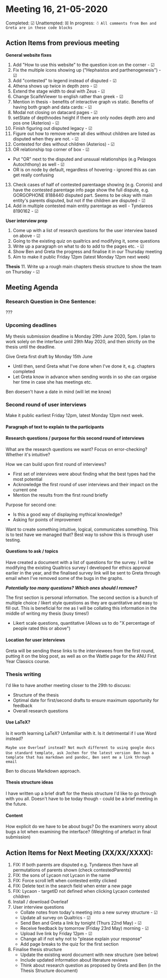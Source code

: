 # Meeting 16, 21-05-2020

Completed: &#9745;
Unattempted: &#9746;
In progress: &#9731;
``` All comments from Ben and Greta are in these code blocks ```

## Action Items from previous meeting

__General website fixes__
1. Add "How to use this website" to the question icon on the corner - &#9745;
3. Fix the multiple icons showing up ("Hephaistos and parthenogenesis") - &#9745;
5. Add "contested" to legend instead of disputed - &#9745;
6. Athena shows up twice in depth zero - &#9745;
15. Extend the stage width to deal with Zeus - &#9745;
16. Change ScaifeViewer to english rather than greek - &#9745;
17. Mention in thesis - benefits of interactive graph vs static. Benefits of having both graph and data cards: - &#9745;
18. Modal not closing on datacard pages - &#9745;
19. setState of depthnodes height if there are only nodes depth zero and pos one (Asterios) - &#9745;
20. Finish figuring out disputed legacy - &#9745;
21. Figure out how to remove where all dies without children are listed as disputed when they are not. - &#9745;
7. Contested for dies without children (Asterios) - &#9745;
12. OR relationship top corner of box - &#9745;
- Put "OR" next to the disputed and unsuual relationships (e.g Pelasgos Autochthony) as well - &#9745;
- OR is on node by default, regardless of hovering - ignored this as can get really confusing
13. Check cases of half of contested parentaage showing (e.g. Coronis) and have the contested parentage info page show the full dispute, e.g. GORGOPHONE 8188440 disputed part. Seems to be okay with main entity's parents disputed, but not if the children are disputed - &#9745;
14. Add in multiple contested main entity parentage as well - Tyndareos 8190162 - &#9745;

__User interview prep__
1. Come up with a list of research questions for the user interview based on above - &#9745;
2. Going to the existing quiz on qualtrics and modifying it, some questions
3. Write up a paragraph on what to do to add to the pages etc. - &#9745;
4. Show Ben and Greta the progress and finalise it in our Thursday meeting
5. Aim to make it public Friday 12pm (latest Monday 12pm next week)

__Thesis__
11. Write up a rough main chapters thesis structure to show the team on Thursday - &#9745;

## Meeting Agenda

### Research Question in One Sentence:

???

### Upcoming deadlines

My thesis submission deadline is Monday 29th June 2020, 5pm.
I plan to work solely on the interface until 29th May 2020, and then strictly on the thesis until the deadline.

Give Greta first draft by Monday 15th June
- Until then, send Greta what I've done when I've done it, e.g. chapters completed
- Let Greta know in advance when sending words in so she can orgaise her time in case she has meetings etc.

Ben doesen't have a date in mind (will let me know)

### Second round of user interviews 

Make it public earliest Friday 12pm, latest Monday 12pm next week.

#### Paragraph of text to explain to the participants


#### Research questions / purpose for this second round of interviews

What are the research questions we want?
Focus on error-checking? Whether it's intuitive?

How we can build upon first round of interviews?
- First set of interviews were about finding what the best types had the most potential
- Acknowledge the first round of user interviews and their impact on the current one
- Mention the results from the first round briefly

Purpose for second one:
- Is this a good way of displaying mythical knowledge? 
- Asking for points of improvement

Want to create something intuitive, logical, communicates something. This is to test have we managed that? Best way to sshow this is through user testing.

#### Questions to ask / topics

Have created a document with a list of questions for the survey. I will be modifying the existing Qualtrics survey I developed for ethics approval earlier in the year, and the finalised survey link will be sent to Greta through email when I've removed some of the bugs in the graphs.

___Potentially too many questions? Which ones should I remove?___

The first section is personal information.
The second section is a bunch of multiple choice / likert style questions as they are quantitative and easy to fill out. This is beneficial for me as I will be collating this information in the middle of writing my thesis (busy times!)
- Likert scale questions, quantitative
(Allows us to do "X percentage of people rated this <Likely> or above")

#### Location for user interviews

Greta will be sending these links to the interviewees from the first round, putting it on the blog post, as well as on the Wattle page for the ANU First Year Classics course.

### Thesis writing

I'd like to have another meeting closer to the 29th to discuss:
* Structure of the thesis
* Optimal date for first/second drafts to ensure maximum opportunity for feedback
* Overall research questions

#### Use LaTeX?

Is it worth learning LaTeX? Unfamiliar with it.
Is it detrimental if I use Word instead?

``` Maybe use Overleaf instead? Not much different to using google docs ```
``` Use standard template, ask Jochen for the latest version ```
``` Ben has a template that has markdown and pandoc, Ben sent me a link through email```

Ben to discuss Markdown approach.

#### Thesis structure ideas

I have written up a brief draft for the thesis structure I'd like to go through with you all. Doesn't have to be today though - could be a brief meeting in the future.

#### Content

How explicit do we have to be about bugs? Do the examiners worry about bugs a lot when examining the interface? (Weighting of artefact in final submission)


## Action Items for Next Meeting (XX/XX/XXXX):
1. FIX: If both parents are disputed e.g. Tyndareos then have all permutations of parents shown (check contestedParents)
2. FIX: the sons of Lycaon not Lycaon in the name
2. FIX: Force scroll left when contested entity clicked
3. FIX: Delete text in the search field when enter a new page
4. FIX: Lycaon - targetID not defined when clicking Lycaon contested children
3. Install / download Overleaf
4. User interview questions
    - Collate notes from today's meeting into a new survey structure - &#9745;
    - Update all survey on Qualtrics - &#9745;
    - Send Ben and Greta a link by tonight (Thurs 22nd May) - &#9745;
    - Receive feedback by tomorrow (Friday 23rd May) morning - &#9745;
    - Upload live link by Friday 12pm - &#9745;
    - Change all if not why not to "please explain your response"
    - Add page breaks to the quiz for the first section
5. Finalise thesis structure
    - Update the existing word document with new structure (see below)
    - Include updated information about literature reviews
    - Think about research question as proposed by Greta and Ben (in the Thesis Structure document)

